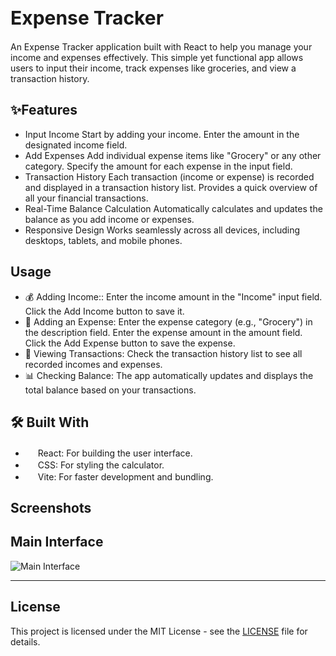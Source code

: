 <h1 style="font-size: 30px;">Expense Tracker</h1>

An Expense Tracker application built with React to help you manage your income and expenses effectively. This simple yet functional app allows users to input their income, track expenses like groceries, and view a transaction history.

## ✨Features
- Input Income
Start by adding your income.
Enter the amount in the designated income field.
- Add Expenses
Add individual expense items like "Grocery" or any other category.
Specify the amount for each expense in the input field.
- Transaction History
Each transaction (income or expense) is recorded and displayed in a transaction history list.
Provides a quick overview of all your financial transactions.
- Real-Time Balance Calculation
Automatically calculates and updates the balance as you add income or expenses.
- Responsive Design
Works seamlessly across all devices, including desktops, tablets, and mobile phones.

## Usage
- 💰 Adding Income::
Enter the income amount in the "Income" input field.
Click the Add Income button to save it.
- 🛒 Adding an Expense:
Enter the expense category (e.g., "Grocery") in the description field.
Enter the expense amount in the amount field.
Click the Add Expense button to save the expense.
- 📜 Viewing Transactions:
Check the transaction history list to see all recorded incomes and expenses.
- 📊 Checking Balance:
The app automatically updates and displays the total balance based on your transactions.

## 🛠️ Built With  

- <img src="https://upload.wikimedia.org/wikipedia/commons/a/a7/React-icon.svg" width="16" height="16"> React: For building the user interface.
- <img src="https://upload.wikimedia.org/wikipedia/commons/6/62/CSS3_logo.svg" width="16" height="16"> CSS: For styling the calculator.
- <img src="https://vitejs.dev/logo.svg" width="16" height="16"> Vite: For faster development and bundling.

## Screenshots

## **Main Interface**
![Main Interface](To-dolist.jpeg)

---

## License

This project is licensed under the MIT License - see the [LICENSE](MIT-LICENSE) file for details.
